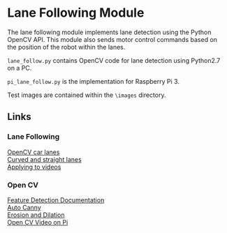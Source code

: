 # Lane Following Module
The lane following module implements lane detection using the Python OpenCV API. This module also sends motor control commands based on the position of the robot within the lanes.

`lane_follow.py` contains OpenCV code for lane detection using Python2.7 on a PC.

`pi_lane_follow.py` is the implementation for Raspberry Pi 3.

Test images are contained within the `\images` directory.

## Links
### Lane Following
[OpenCV car lanes](https://medium.com/@vijay120/detecting-car-lane-lines-using-computer-vision-d23b2dafdf4c)  
[Curved and straight lanes](https://drive.google.com/file/d/0B3rXba6M6OXhdlJMNVEtenhTNHc/view)  
[Applying to videos](https://github.com/vijay120/Autonomous-Vehicles/blob/master/pset1/Car-Lane-Detection/P1.ipynb)  

### Open CV
[Feature Detection Documentation](http://docs.opencv.org/2.4/modules/imgproc/doc/feature_detection.html?highlight=canny)  
[Auto Canny](http://www.pyimagesearch.com/2015/04/06/zero-parameter-automatic-canny-edge-detection-with-python-and-opencv/)  
[Erosion and Dilation](https://pythonprogramming.net/morphological-transformation-python-opencv-tutorial/)  
[Open CV Video on Pi](http://www.pyimagesearch.com/2015/03/30/accessing-the-raspberry-pi-camera-with-opencv-and-python/)
